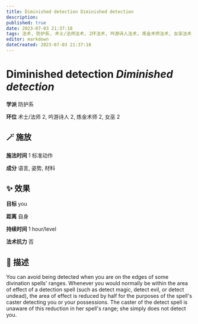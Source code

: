 ```yaml
---
title: Diminished detection Diminished detection
description: 
published: true
date: 2023-07-03 21:37:18
tags: 法术, 防护系, 术士/法师法术, 2环法术, 吟游诗人法术, 炼金术师法术, 女巫法术
editor: markdown
dateCreated: 2023-07-03 21:37:18
---
```


# **Diminished detection** *Diminished detection*

**学派** 防护系 

**环位** 术士/法师 2, 吟游诗人 2, 炼金术师 2, 女巫 2

## 🪄 施放

**施法时间** 1 标准动作

**成分** 语言, 姿势, 材料

## ✨ 效果 

**目标** you 

**距离** 自身  

**持续时间** 1 hour/level 

**法术抗力** 否

## 📖 描述

You can avoid being detected when you are on the edges of some divination spells' ranges. Whenever you would normally be within the area of effect of a detection spell (such as detect magic, detect evil, or detect undead), the area of effect is reduced by half for the purposes of the spell's caster detecting you or your possessions. The caster of the detect spell is unaware of this reduction in her spell's range; she simply does not detect you.
    